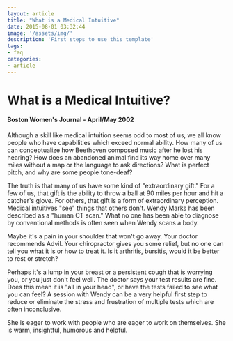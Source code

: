 ```yaml
---
layout: article
title: "What is a Medical Intuitive"
date: 2015-08-01 03:32:44
image: '/assets/img/'
description: 'First steps to use this template'
tags:
- faq
categories:
- article
---
```



# What is a Medical Intuitive?
 
#### Boston Women's Journal - April/May 2002

Although a skill like medical intuition seems odd to most of us, we all know people who have capabilities which exceed normal ability. How many of us can conceptualize how Beethoven composed music after he lost his hearing? How does an abandoned animal find its way home over many miles without a map or the language to ask directions? What is perfect pitch, and why are some people tone-deaf?

The truth is that many of us have some kind of "extraordinary gift." For a few of us, that gift is the ability to throw a ball at 90 miles per hour and hit a catcher's glove. For others, that gift is a form of extraordinary perception. Medical intuitives "see" things that others don't. Wendy Marks has been described as a "human CT scan." What no one has been able to diagnose by conventional methods is often seen when Wendy scans a body.

Maybe it's a pain in your shoulder that won't go away. Your doctor recommends Advil. Your chiropractor gives you some relief, but no one can tell you what it is or how to treat it. Is it arthritis, bursitis, would it be better to rest or stretch?

Perhaps it's a lump in your breast or a persistent cough that is worrying you, or you just don't feel well. The doctor says your test results are fine. Does this mean it is "all in your head", or have the tests failed to see what you can feel? A session with Wendy can be a very helpful first step to reduce or eliminate the stress and frustration of multiple tests which are often inconclusive.

She is eager to work with people who are eager to work on themselves. She is warm, insightful, humorous and helpful.

<div class='divider col-xs-12 col-md-12 col-lg-12'>
    <span style="color:#817FEC;" class="icom-logo-wolf-howl"></span>
</div>